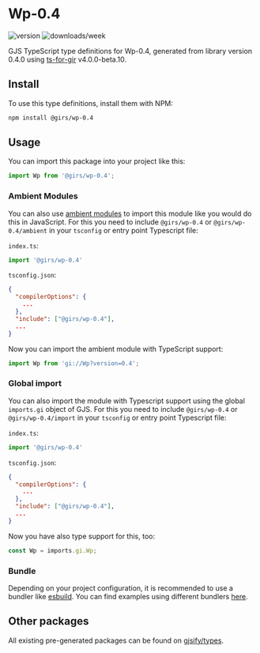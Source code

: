 
# Wp-0.4

![version](https://img.shields.io/npm/v/@girs/wp-0.4)
![downloads/week](https://img.shields.io/npm/dw/@girs/wp-0.4)


GJS TypeScript type definitions for Wp-0.4, generated from library version 0.4.0 using [ts-for-gir](https://github.com/gjsify/ts-for-gir) v4.0.0-beta.10.


## Install

To use this type definitions, install them with NPM:
```bash
npm install @girs/wp-0.4
```

## Usage

You can import this package into your project like this:
```ts
import Wp from '@girs/wp-0.4';
```

### Ambient Modules

You can also use [ambient modules](https://github.com/gjsify/ts-for-gir/tree/main/packages/cli#ambient-modules) to import this module like you would do this in JavaScript.
For this you need to include `@girs/wp-0.4` or `@girs/wp-0.4/ambient` in your `tsconfig` or entry point Typescript file:

`index.ts`:
```ts
import '@girs/wp-0.4'
```

`tsconfig.json`:
```json
{
  "compilerOptions": {
    ...
  },
  "include": ["@girs/wp-0.4"],
  ...
}
```

Now you can import the ambient module with TypeScript support: 

```ts
import Wp from 'gi://Wp?version=0.4';
```

### Global import

You can also import the module with Typescript support using the global `imports.gi` object of GJS.
For this you need to include `@girs/wp-0.4` or `@girs/wp-0.4/import` in your `tsconfig` or entry point Typescript file:

`index.ts`:
```ts
import '@girs/wp-0.4'
```

`tsconfig.json`:
```json
{
  "compilerOptions": {
    ...
  },
  "include": ["@girs/wp-0.4"],
  ...
}
```

Now you have also type support for this, too:

```ts
const Wp = imports.gi.Wp;
```

### Bundle

Depending on your project configuration, it is recommended to use a bundler like [esbuild](https://esbuild.github.io/). You can find examples using different bundlers [here](https://github.com/gjsify/ts-for-gir/tree/main/examples).

## Other packages

All existing pre-generated packages can be found on [gjsify/types](https://github.com/gjsify/types).

